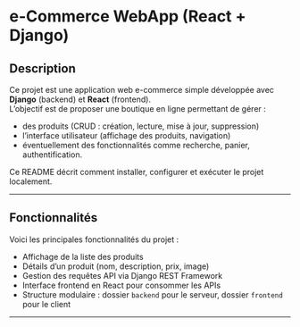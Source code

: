 # e-Commerce WebApp (React + Django)

## Description

Ce projet est une application web e-commerce simple développée avec **Django** (backend) et **React** (frontend).  
L’objectif est de proposer une boutique en ligne permettant de gérer :

- des produits (CRUD : création, lecture, mise à jour, suppression)  
- l’interface utilisateur (affichage des produits, navigation)  
- éventuellement des fonctionnalités comme recherche, panier, authentification.

Ce README décrit comment installer, configurer et exécuter le projet localement.

---

## Fonctionnalités

Voici les principales fonctionnalités du projet :

- Affichage de la liste des produits  
- Détails d’un produit (nom, description, prix, image)  
- Gestion des requêtes API via Django REST Framework  
- Interface frontend en React pour consommer les APIs  
- Structure modulaire : dossier `backend` pour le serveur, dossier `frontend` pour le client  

---

